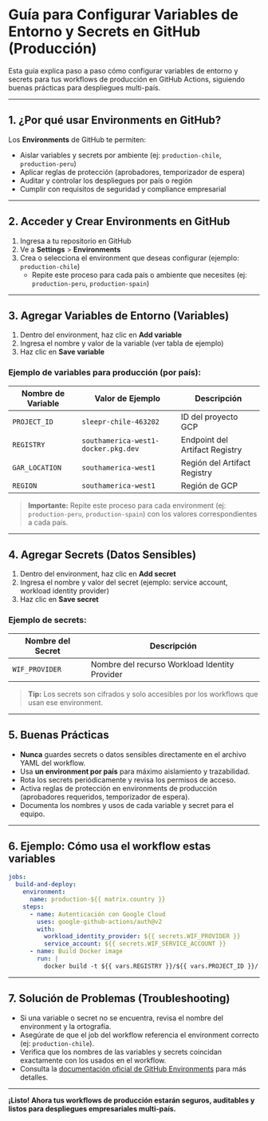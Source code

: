 # Guía para Configurar Variables de Entorno y Secrets en GitHub (Producción)

Esta guía explica paso a paso cómo configurar variables de entorno y secrets para tus workflows de producción en GitHub Actions, siguiendo buenas prácticas para despliegues multi-país.

---

## 1. ¿Por qué usar Environments en GitHub?

Los **Environments** de GitHub te permiten:

- Aislar variables y secrets por ambiente (ej: `production-chile`, `production-peru`)
- Aplicar reglas de protección (aprobadores, temporizador de espera)
- Auditar y controlar los despliegues por país o región
- Cumplir con requisitos de seguridad y compliance empresarial

---

## 2. Acceder y Crear Environments en GitHub

1. Ingresa a tu repositorio en GitHub
2. Ve a **Settings** > **Environments**
3. Crea o selecciona el environment que deseas configurar (ejemplo: `production-chile`)
   - Repite este proceso para cada país o ambiente que necesites (ej: `production-peru`, `production-spain`)

---

## 3. Agregar Variables de Entorno (Variables)

1. Dentro del environment, haz clic en **Add variable**
2. Ingresa el nombre y valor de la variable (ver tabla de ejemplo)
3. Haz clic en **Save variable**

### Ejemplo de variables para producción (por país):

| Nombre de Variable | Valor de Ejemplo                    | Descripción                    |
| ------------------ | ----------------------------------- | ------------------------------ |
| `PROJECT_ID`       | `sleepr-chile-463202`               | ID del proyecto GCP            |
| `REGISTRY`         | `southamerica-west1-docker.pkg.dev` | Endpoint del Artifact Registry |
| `GAR_LOCATION`     | `southamerica-west1`                | Región del Artifact Registry   |
| `REGION`           | `southamerica-west1`                | Región de GCP                  |

> **Importante:** Repite este proceso para cada environment (ej: `production-peru`, `production-spain`) con los valores correspondientes a cada país.

---

## 4. Agregar Secrets (Datos Sensibles)

1. Dentro del environment, haz clic en **Add secret**
2. Ingresa el nombre y valor del secret (ejemplo: service account, workload identity provider)
3. Haz clic en **Save secret**

### Ejemplo de secrets:

| Nombre del Secret | Descripción                                   |
| ----------------- | --------------------------------------------- |
| `WIF_PROVIDER`    | Nombre del recurso Workload Identity Provider |

> **Tip:** Los secrets son cifrados y solo accesibles por los workflows que usan ese environment.

---

## 5. Buenas Prácticas

- **Nunca** guardes secrets o datos sensibles directamente en el archivo YAML del workflow.
- Usa **un environment por país** para máximo aislamiento y trazabilidad.
- Rota los secrets periódicamente y revisa los permisos de acceso.
- Activa reglas de protección en environments de producción (aprobadores requeridos, temporizador de espera).
- Documenta los nombres y usos de cada variable y secret para el equipo.

---

## 6. Ejemplo: Cómo usa el workflow estas variables

```yaml
jobs:
  build-and-deploy:
    environment:
      name: production-${{ matrix.country }}
    steps:
      - name: Autenticación con Google Cloud
        uses: google-github-actions/auth@v2
        with:
          workload_identity_provider: ${{ secrets.WIF_PROVIDER }}
          service_account: ${{ secrets.WIF_SERVICE_ACCOUNT }}
      - name: Build Docker image
        run: |
          docker build -t ${{ vars.REGISTRY }}/${{ vars.PROJECT_ID }}/... .
```

---

## 7. Solución de Problemas (Troubleshooting)

- Si una variable o secret no se encuentra, revisa el nombre del environment y la ortografía.
- Asegúrate de que el job del workflow referencia el environment correcto (ej: `production-chile`).
- Verifica que los nombres de las variables y secrets coincidan exactamente con los usados en el workflow.
- Consulta la [documentación oficial de GitHub Environments](https://docs.github.com/en/actions/deployment/targeting-different-environments/using-environments-for-deployment) para más detalles.

---

**¡Listo! Ahora tus workflows de producción estarán seguros, auditables y listos para despliegues empresariales multi-país.**
